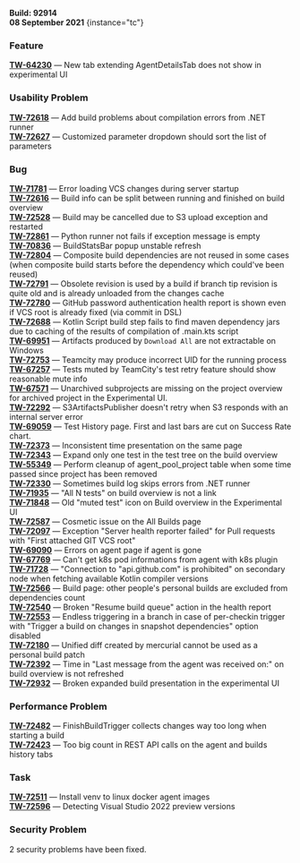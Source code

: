 [//]: # (title: TeamCity 2021.1.3 Release Notes)
[//]: # (auxiliary-id: TeamCity 2021.1.3 Release Notes)

__Build: 92914__  
__08 September 2021__
{instance="tc"}

### Feature

[**TW-64230**](https://youtrack.jetbrains.com/oauth?state=%2Fissue%2FTW-64230) — New tab extending AgentDetailsTab does not show in experimental UI

### Usability Problem

[**TW-72618**](https://youtrack.jetbrains.com/oauth?state=%2Fissue%2FTW-72618) — Add build problems about compilation errors from .NET runner  
[**TW-72627**](https://youtrack.jetbrains.com/oauth?state=%2Fissue%2FTW-72627) — Customized parameter dropdown should sort the list of parameters

### Bug

[**TW-71781**](https://youtrack.jetbrains.com/oauth?state=%2Fissue%2FTW-71781) — Error loading VCS changes during server startup  
[**TW-72616**](https://youtrack.jetbrains.com/oauth?state=%2Fissue%2FTW-72616) — Build info can be split between running and finished on build overview  
[**TW-72528**](https://youtrack.jetbrains.com/oauth?state=%2Fissue%2FTW-72528) — Build may be cancelled due to S3 upload exception and restarted  
[**TW-72861**](https://youtrack.jetbrains.com/oauth?state=%2Fissue%2FTW-72861) — Python runner not fails if exception message is empty  
[**TW-70836**](https://youtrack.jetbrains.com/oauth?state=%2Fissue%2FTW-70836) — BuildStatsBar popup unstable refresh  
[**TW-72804**](https://youtrack.jetbrains.com/oauth?state=%2Fissue%2FTW-72804) — Composite build dependencies are not reused in some cases (when composite build starts before the dependency which could&#39;ve been reused)  
[**TW-72791**](https://youtrack.jetbrains.com/oauth?state=%2Fissue%2FTW-72791) — Obsolete revision is used by a build if branch tip revision is quite old and is already unloaded from the changes cache  
[**TW-72780**](https://youtrack.jetbrains.com/oauth?state=%2Fissue%2FTW-72780) — GitHub password authentication health report is shown even if VCS root is already fixed (via commit in DSL)  
[**TW-72688**](https://youtrack.jetbrains.com/oauth?state=%2Fissue%2FTW-72688) — Kotlin Script build step fails to find maven dependency jars due to caching of the results of compilation of .main.kts script  
[**TW-69951**](https://youtrack.jetbrains.com/oauth?state=%2Fissue%2FTW-69951) — Artifacts produced by `Download All` are not extractable on Windows  
[**TW-72753**](https://youtrack.jetbrains.com/oauth?state=%2Fissue%2FTW-72753) — Teamcity may produce incorrect UID for the running process  
[**TW-67257**](https://youtrack.jetbrains.com/oauth?state=%2Fissue%2FTW-67257) — Tests muted by TeamCity&#39;s test retry feature should show reasonable mute info  
[**TW-67571**](https://youtrack.jetbrains.com/oauth?state=%2Fissue%2FTW-67571) — Unarchived subprojects are missing on the project overview for archived project in the Experimental UI.  
[**TW-72292**](https://youtrack.jetbrains.com/oauth?state=%2Fissue%2FTW-72292) — S3ArtifactsPublisher doesn&#39;t retry when S3 responds with an internal server error  
[**TW-69059**](https://youtrack.jetbrains.com/oauth?state=%2Fissue%2FTW-69059) — Test History page. First and last bars are cut on Success Rate chart.  
[**TW-72373**](https://youtrack.jetbrains.com/oauth?state=%2Fissue%2FTW-72373) — Inconsistent time presentation on the same page  
[**TW-72343**](https://youtrack.jetbrains.com/oauth?state=%2Fissue%2FTW-72343) — Expand only one test in the test tree on the build overview  
[**TW-55349**](https://youtrack.jetbrains.com/oauth?state=%2Fissue%2FTW-55349) — Perform cleanup of agent\_pool\_project table when some time passed since project has been removed  
[**TW-72330**](https://youtrack.jetbrains.com/oauth?state=%2Fissue%2FTW-72330) — Sometimes build log skips errors from .NET runner  
[**TW-71935**](https://youtrack.jetbrains.com/oauth?state=%2Fissue%2FTW-71935) — &quot;All N tests&quot; on build overview is not a link  
[**TW-71848**](https://youtrack.jetbrains.com/oauth?state=%2Fissue%2FTW-71848) — Old &quot;muted test&quot; icon on Build overview in the Experimental UI  
[**TW-72587**](https://youtrack.jetbrains.com/oauth?state=%2Fissue%2FTW-72587) — Cosmetic issue on the All Builds page  
[**TW-72097**](https://youtrack.jetbrains.com/oauth?state=%2Fissue%2FTW-72097) — Exception &quot;Server health reporter failed&quot; for Pull requests with &quot;First attached GIT VCS root&quot;  
[**TW-69090**](https://youtrack.jetbrains.com/oauth?state=%2Fissue%2FTW-69090) — Errors on agent page if agent is gone  
[**TW-67769**](https://youtrack.jetbrains.com/oauth?state=%2Fissue%2FTW-67769) — Can&#39;t get k8s pod informations from agent with k8s plugin  
[**TW-71728**](https://youtrack.jetbrains.com/oauth?state=%2Fissue%2FTW-71728) — &quot;Connection to &quot;api.github.com&quot; is prohibited&quot; on secondary node when fetching available Kotlin compiler versions  
[**TW-72566**](https://youtrack.jetbrains.com/oauth?state=%2Fissue%2FTW-72566) — Build page: other people&#39;s personal builds are excluded from dependencies count  
[**TW-72540**](https://youtrack.jetbrains.com/oauth?state=%2Fissue%2FTW-72540) — Broken &quot;Resume build queue&quot; action in the health report  
[**TW-72553**](https://youtrack.jetbrains.com/oauth?state=%2Fissue%2FTW-72553) — Endless triggering in a branch in case of per-checkin trigger with &quot;Trigger a build on changes in snapshot dependencies&quot; option disabled  
[**TW-72180**](https://youtrack.jetbrains.com/oauth?state=%2Fissue%2FTW-72180) — Unified diff created by mercurial cannot be used as a personal build patch  
[**TW-72392**](https://youtrack.jetbrains.com/oauth?state=%2Fissue%2FTW-72392) — Time in &quot;Last message from the agent was received on:&quot; on build overview is not refreshed  
[**TW-72932**](https://youtrack.jetbrains.com/oauth?state=%2Fissue%2FTW-72932) — Broken expanded build presentation in the experimental UI

### Performance Problem

[**TW-72482**](https://youtrack.jetbrains.com/oauth?state=%2Fissue%2FTW-72482) — FinishBuildTrigger collects changes way too long when starting a build  
[**TW-72423**](https://youtrack.jetbrains.com/oauth?state=%2Fissue%2FTW-72423) — Too big count in REST API calls on the agent and builds history tabs

### Task

[**TW-72511**](https://youtrack.jetbrains.com/oauth?state=%2Fissue%2FTW-72511) — Install venv to linux docker agent images  
[**TW-72596**](https://youtrack.jetbrains.com/oauth?state=%2Fissue%2FTW-72596) — Detecting Visual Studio 2022 preview versions

### Security Problem

2 security problems have been fixed.
